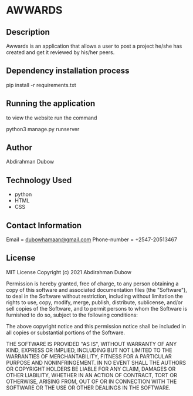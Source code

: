 # AWWARDS

## Description

Awwards is an application that allows a user to post a project he/she has created and get it reviewed by his/her peers.

## Dependency installation process

pip install -r requirements.txt

## Running the application
to view the website run the command

python3 manage.py runserver

## Author 
Abdirahman Dubow

## Technology Used
* python
* HTML
* CSS

## Contact Information
Email = dubowhamaan@gmail.com
Phone-number = +2547-20513467

## License
MIT License
Copyright (c) 2021 Abdirahman Dubow

Permission is hereby granted, free of charge, to any person obtaining a copy of this software and associated documentation files (the "Software"), to deal in the Software without restriction, including without limitation the rights to use, copy, modify, merge, publish, distribute, sublicense, and/or sell copies of the Software, and to permit persons to whom the Software is furnished to do so, subject to the following conditions:

The above copyright notice and this permission notice shall be included in all copies or substantial portions of the Software.

THE SOFTWARE IS PROVIDED "AS IS", WITHOUT WARRANTY OF ANY KIND, EXPRESS OR IMPLIED, INCLUDING BUT NOT LIMITED TO THE WARRANTIES OF MERCHANTABILITY, FITNESS FOR A PARTICULAR PURPOSE AND NONINFRINGEMENT. IN NO EVENT SHALL THE AUTHORS OR COPYRIGHT HOLDERS BE LIABLE FOR ANY CLAIM, DAMAGES OR OTHER LIABILITY, WHETHER IN AN ACTION OF CONTRACT, TORT OR OTHERWISE, ARISING FROM, OUT OF OR IN CONNECTION WITH THE SOFTWARE OR THE USE OR OTHER DEALINGS IN THE SOFTWARE.